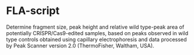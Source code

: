 # FLA-script
Determine fragment size, peak height and relative wild type-peak area of potentially CRISPR/Cas9-edited samples, based on peaks observed in wild type controls obtained using capillary electrophoresis and data processed by Peak Scanner version 2.0 (ThermoFisher, Waltham, USA).
